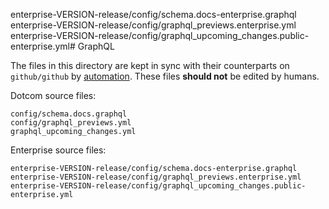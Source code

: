 enterprise-VERSION-release/config/schema.docs-enterprise.graphql
enterprise-VERSION-release/config/graphql_previews.enterprise.yml
enterprise-VERSION-release/config/graphql_upcoming_changes.public-enterprise.yml# GraphQL

The files in this directory are kept in sync with their counterparts on `github/github`
by [automation](../src/graphql/README.md). These files **should not** be edited by humans.

Dotcom source files:
```
config/schema.docs.graphql
config/graphql_previews.yml
graphql_upcoming_changes.yml
```

Enterprise source files:
```
enterprise-VERSION-release/config/schema.docs-enterprise.graphql
enterprise-VERSION-release/config/graphql_previews.enterprise.yml
enterprise-VERSION-release/config/graphql_upcoming_changes.public-enterprise.yml
```
